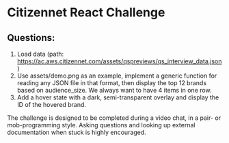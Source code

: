 # Citizennet React Challenge

## Questions:
1. Load data (path: https://ac.aws.citizennet.com/assets/qspreviews/qs_interview_data.json)
2. Use assets/demo.png as an example, implement a generic function for reading any JSON file in that format, then display the top 12 brands based on audience_size. We always want to have 4 items in one row.
3. Add a hover state with a dark, semi-transparent overlay and display the ID of the hovered brand.

The challenge is designed to be completed during a video chat, in a pair- or mob-programming style. Asking questions and looking up external documentation when stuck is highly encouraged.